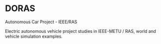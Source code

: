 # DORAS
Autonomous Car Project - IEEE/RAS

Electric autonomous vehicle project studies in IEEE-METU / RAS, world and vehicle simulation examples.
